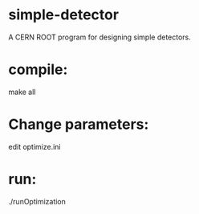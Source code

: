# simple-detector
A CERN ROOT program for designing simple detectors.

# compile:
make all

# Change parameters:
edit optimize.ini

# run:
./runOptimization